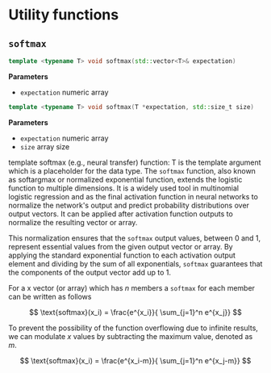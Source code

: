 # Utility functions

## `softmax`

```c++
template <typename T> void softmax(std::vector<T>& expectation)
```

**Parameters**
- `expectation` numeric array

```c++
template <typename T> void softmax(T *expectation, std::size_t size)  
```
**Parameters**
- `expectation` numeric array
- `size` array size

template softmax (e.g., neural transfer) function: T is the template argument which is a placeholder for the data type. The `softmax` function, also known as softargmax or normalized exponential function, extends the logistic function to multiple dimensions. It is a widely used tool in multinomial logistic regression and as the final activation function in neural networks to normalize the network's output and predict probability distributions over output vectors. It can be applied after activation function outputs to normalize the resulting vector or array.

This normalization ensures that the `softmax` output values, between 0 and 1, represent essential values from the given output vector or array. By applying the standard exponential function to each activation output element and dividing by the sum of all exponentials, `softmax` guarantees that the components of the output vector add up to 1.

For a x vector (or array) which has $n$ members a `softmax` for each member can be written as follows

$$ \text{softmax}(x_i) = \frac{e^{x_i}}{ \sum_{j=1}^n e^{x_j}} $$

To prevent the possibility of the function overflowing due to infinite results, we can modulate $x$ values by subtracting the maximum value, denoted as $m$.

$$ \text{softmax}(x_i) = \frac{e^{x_i-m}}{ \sum_{j=1}^n e^{x_j-m}} $$
